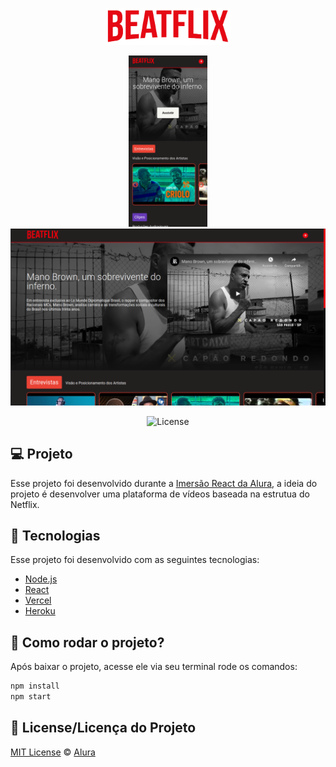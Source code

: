 
<p align="center">
  <img alt="Logo do projeto" width="200px" src="https://github.com/ManuelMolina02/beatflix/blob/master/src/assets/img/logo.png" />
</p>

<p align="center">
    <img alt="Tela inicial da aplicação mobile" width="25%"" src="https://github.com/ManuelMolina02/beatflix/blob/master/src/assets/img/phone1.png" />
  
  <img alt="Tela inicial da aplicação web" width="550px" src="https://github.com/ManuelMolina02/beatflix/blob/master/src/assets/img/home01.png" />
</p>
<p align="center">
 <img alt="License" src="https://img.shields.io/static/v1?label=license&message=MIT&color=7159c1&labelColor=000000">
</p>

## 💻 Projeto

Esse projeto foi desenvolvido durante a [Imersão React da Alura](https://www.alura.com.br/imersao-react/), a ideia do projeto é desenvolver uma plataforma de vídeos baseada na estrutua do Netflix.

 ## 🚀 Tecnologias

Esse projeto foi desenvolvido com as seguintes tecnologias:

- [Node.js](https://nodejs.org/en/)
- [React](https://reactjs.org)
- [Vercel](https://vercel.com/)
- [Heroku](https://www.heroku.com/)



## 🤔 Como rodar o projeto?

Após baixar o projeto, acesse ele via seu terminal rode os comandos:

```sh
npm install
npm start
```


## :memo: License/Licença do Projeto
[MIT License](./LICENSE) © [Alura](http://alura.com.br/)





